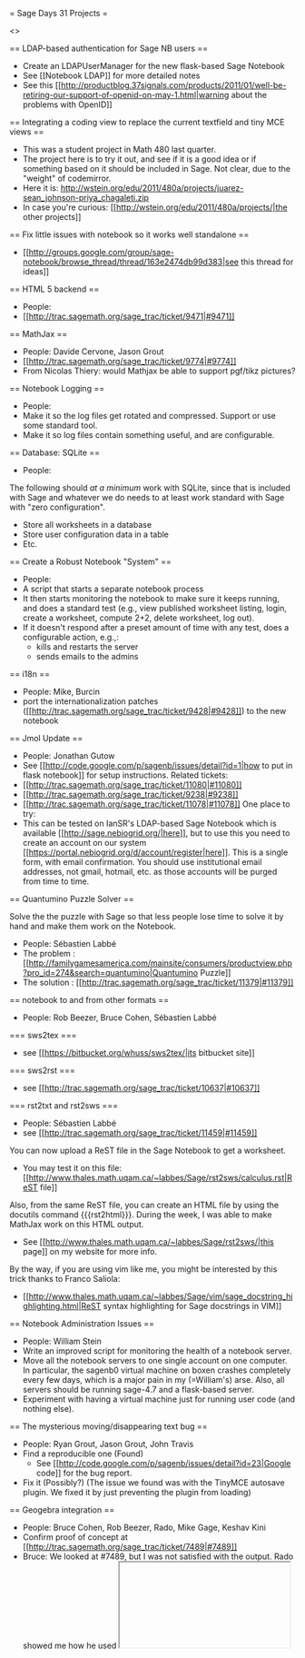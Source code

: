 = Sage Days 31 Projects =

<<TableOfContents>>

== LDAP-based authentication for Sage NB users ==
 * Create an LDAPUserManager for the new flask-based Sage Notebook
 * See [[Notebook LDAP]] for more detailed notes
 * See this [[http://productblog.37signals.com/products/2011/01/well-be-retiring-our-support-of-openid-on-may-1.html|warning about the problems with OpenID]]

== Integrating a coding view to replace the current textfield and tiny MCE views ==

 * This was a student project in Math 480 last quarter.
 * The project here is to try it out, and see if it is a good idea or if something based on it should be included in Sage.  Not clear, due to the "weight" of codemirror.
 * Here it is: http://wstein.org/edu/2011/480a/projects/juarez-sean_johnson-priya_chagaleti.zip
 * In case you're curious: [[http://wstein.org/edu/2011/480a/projects/|the other projects]]


== Fix little issues with notebook so it works well standalone ==

 * [[http://groups.google.com/group/sage-notebook/browse_thread/thread/163e2474db99d383|see this thread for ideas]]

== HTML 5 backend ==
 * People: 
 * [[http://trac.sagemath.org/sage_trac/ticket/9471|#9471]]


== MathJax ==
 * People: Davide Cervone, Jason Grout
 * [[http://trac.sagemath.org/sage_trac/ticket/9774|#9774]]
 * From Nicolas Thiery:  would Mathjax be able to support pgf/tikz pictures?


== Notebook Logging ==
 * People:
 * Make it so the log files get rotated and compressed.  Support or use some standard tool.
 * Make it so log files contain something useful, and are configurable.

== Database: SQLite ==

 * People:

The following should *at a minimum* work with SQLite, since that is included with Sage and whatever we do needs to at least work standard with Sage with "zero configuration". 

 * Store all worksheets in a database
 * Store user configuration data in a table
 * Etc.

== Create a Robust Notebook "System" ==
 * People:
 * A script that starts a separate notebook process
 * It then starts monitoring the notebook to make sure it keeps running, and does a standard test (e.g., view published worksheet listing, login, create a worksheet, compute 2+2, delete worksheet, log out). 
 * If it doesn't respond after a preset amount of time with any test, does a configurable action, e.g.,:
     * kills and restarts the server
     * sends emails to the admins

== i18n ==
 * People: Mike, Burcin
 * port the internationalization patches ([[http://trac.sagemath.org/sage_trac/ticket/9428|#9428]]) to the new notebook

== Jmol Update ==
 * People: Jonathan Gutow
 * See [[http://code.google.com/p/sagenb/issues/detail?id=1|how to put in flask notebook]] for setup instructions.
Related tickets:
 * [[http://trac.sagemath.org/sage_trac/ticket/11080|#11080]]
 * [[http://trac.sagemath.org/sage_trac/ticket/9238|#9238]]
 * [[http://trac.sagemath.org/sage_trac/ticket/11078|#11078]]
One place to try:
 * This can be tested on IanSR's LDAP-based Sage Notebook which is available [[http://sage.nebiogrid.org/|here]], but to use this you need to create an account on our system [[https://portal.nebiogrid.org/d/account/register|here]].  This is a single form, with email confirmation.  You should use institutional email addresses, not gmail, hotmail, etc. as those accounts will be purged from time to time.

== Quantumino Puzzle Solver ==

Solve the the puzzle with Sage so that less people lose time to solve it by hand and make them work on the Notebook.

 * People: Sébastien Labbé
 * The problem : [[http://familygamesamerica.com/mainsite/consumers/productview.php?pro_id=274&search=quantumino|Quantumino Puzzle]]
 * The solution : [[http://trac.sagemath.org/sage_trac/ticket/11379|#11379]]

== notebook to and from other formats ==
 * People: Rob Beezer, Bruce Cohen, Sébastien Labbé

=== sws2tex ===
 * see [[https://bitbucket.org/whuss/sws2tex/|its bitbucket site]]

=== sws2rst ===
 * see [[http://trac.sagemath.org/sage_trac/ticket/10637|#10637]]

=== rst2txt and rst2sws ===

 * People: Sébastien Labbé
 * see [[http://trac.sagemath.org/sage_trac/ticket/11459|#11459]]

You can now upload a ReST file in the Sage Notebook to get a worksheet. 

 * You may test it on this file: [[http://www.thales.math.uqam.ca/~labbes/Sage/rst2sws/calculus.rst|ReST file]]

Also, from the same ReST file, you can create an HTML file by using the docutils command {{{rst2html}}}. During the week, I was able to make MathJax work on this HTML output. 

 * See [[http://www.thales.math.uqam.ca/~labbes/Sage/rst2sws/|this page]] on my website for more info.

By the way, if you are using vim like me, you might be interested by this trick thanks to Franco Saliola:

 * [[http://www.thales.math.uqam.ca/~labbes/Sage/vim/sage_docstring_highlighting.html|ReST syntax highlighting for Sage docstrings in VIM]]

== Notebook Administration Issues ==
 * People: William Stein
 * Write an improved script for monitoring the health of a notebook server.
 * Move all the notebook servers to one single account on one computer.  In particular, the sagenb0 virtual machine on boxen crashes completely every few days, which is a major pain in my (=William's) arse.  Also, all servers should be running sage-4.7 and a flask-based server. 
 * Experiment with having a virtual machine just for running user code (and nothing else).


== The mysterious moving/disappearing text bug ==
 * People: Ryan Grout, Jason Grout, John Travis
 * Find a reproducible one (Found)
   * See [[http://code.google.com/p/sagenb/issues/detail?id=23|Google code]] for the bug report.
 * Fix it (Possibly?)
   (The issue we found was with the TinyMCE autosave plugin.  We fixed it by just preventing the plugin from loading)

== Geogebra integration ==
 * People: Bruce Cohen, Rob Beezer, Rado, Mike Gage, Keshav Kini
 * Confirm proof of concept at [[http://trac.sagemath.org/sage_trac/ticket/7489|#7489]]
 * Bruce: We looked at #7489, but I was not satisfied with the output.  Rado showed me how he used <iframe> for graph_editor.  
 * The webwork people (Mike and Jason) have taken the iframe() function and will use it in their work.  I should open a new ticket to put iframe() into Sage.  It is more general than #7489.
 * Opened [[http://trac.sagemath.org/sage_trac/ticket/11489|#11489]] to include method html.iframe().  My thanks to Rob and Keshav for helping this newbie with the process.  Take a look at [[http://flask.sagenb.org/home/pub/87|html.iframe()]] for my current work. 


== Folders, Tags, Hierarchies ==
 * People: Rob Beezer
 * Provide organization to list of worksheets
 * Give worksheets identifiers that allow cross-worksheet links
 * [[http://groups.google.com/group/sage-notebook/browse_thread/thread/a973097dae8a8055|#7665]]
 * [[http://trac.sagemath.org/sage_trac/ticket/1496|#1496]]
 * R Beezer: I think there is at least one more ticket out there, using a Javascript tree library to do this, but I cannot find it.

== Sorting lists of worksheets ==
 * People: Rob Beezer
 * Sort lists of worksheets based on creation time, modified time, tag, alphabetical

== Various proposals for notebook enhancements ==
 * People:
 * [[http://groups.google.com/group/sage-notebook/browse_thread/thread/a973097dae8a8055|sage-notebook Post]]

== Configure cell "skip-ahead" behavior ==
 * People: Rob Beezer
 * [[http://groups.google.com/group/sage-notebook/browse_thread/thread/3caa14df476d5a0e|sage-notebook Post]]

== Widget Infrastructure ==
 * People:
 * Create a general way to easily incorporate (Javascript) widgets, such as existing Tiny MCE editor and graph editor or rumored matrix editor, equation editor, function palette, etc
 * [[http://trac.sagemath.org/sage_trac/ticket/9585|#9585]] (Davide Cervone)

== Notebook Code Site Issues ==
 * People: William Stein (maintainer/owner)
 * [[http://code.google.com/p/sagenb/issues/list]]

== Create better documentation for files of notebook ==
 * Create wiki page for draft of where to find templates, cell commands, login protocols, etc. 
   * Idea is to have a one-stop shop telling to find any given thing in notebook
 * Move to developer guide in basic ReST style


== Comparison of number field elements ==
 * People: Robert Bradshaw, Mike Hanson, Burcin Erocal
 * Fix issues related to the (broken) ordering of number field elements: [[http://trac.sagemath.org/sage_trac/ticket/6132|#6132]], [[http://trac.sagemath.org/sage_trac/ticket/7160|#7160]], #10062, [[http://trac.sagemath.org/sage_trac/ticket/10064|#10064]], [[http://trac.sagemath.org/sage_trac/ticket/10849|#10849]], 

== Symbolics ==
 A bunch of issues related to symbolics, mostly based on user requests.

=== Documentation ===
 * People: 
 Document the relation between pynac <-> Sage and how symbolic functions work. Can be divided into 3 parts:
 * Generic design explanation in `sage.symbolic`
 * pynac and using Python objects in `numeric` objects
 * Symbolic functions

=== add more symbolic functions ===
 * People: 
 Use the symbolics framework to implement special functions. This involves writing methods for symbolic evaluation (for example `sin(pi) -> 0`, differentiation, wrapper for numeric evaluation, etc.). See [[http://trac.sagemath.org/sage_trac/wiki/symbolics/functions|the trac wiki page]].
 See [[http://trac.sagemath.org/sage_trac/ticket/11143|#11143]].

=== Long standing symbolics issues ===
 * People: Burcin
 * segfaults caused by ordering issues in pynac [[http://trac.sagemath.org/sage_trac/ticket/9880|#9880]]
 * Dynamic attributes for symbolic functions [[http://trac.sagemath.org/sage_trac/ticket/9556|#9556]]


= Sage Days 31 Tickets Needing Review =
 * Temporarily disable '@' symbol in username because it breaks TinyMCE [[http://trac.sagemath.org/sage_trac/ticket/11343|#11343]]
 * Merges in Flask - Use SAGE_TEMPLATE_PATH for custom templates [[http://trac.sagemath.org/sage_trac/ticket/11106|#11106]]
 * Upgrade Mercurial: [[http://trac.sagemath.org/sage_trac/ticket/10594|#10594]]; the new spkg file comes with fixes for [[http://trac.sagemath.org/sage_trac/ticket/11121|#11121]] and [[http://trac.sagemath.org/sage_trac/ticket/11120|#11120]] which also need review.
 * Easy documentation fix for top-level solve: [[http://trac.sagemath.org/sage_trac/ticket/10444|#10444]]
 * Improve !LaTeXing: [[http://trac.sagemath.org/sage_trac/ticket/11498|#11498]] [[http://trac.sagemath.org/sage_trac/ticket/9478|#9478]]
 * Prohibit conversion of 2x3 matrices to 3x2 etc., which is very dangerous due to right-action-convention: [[http://trac.sagemath.org/sage_trac/ticket/10793|#10793]]
